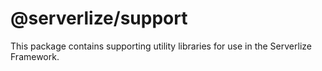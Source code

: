 # @serverlize/support

This package contains supporting utility libraries for use in the Serverlize
Framework.
